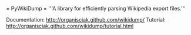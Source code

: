 = PyWikiDump =
'''A library for efficiently parsing Wikipedia export files.'''

Documentation: http://organisciak.github.com/wikidump/
Tutorial: http://organisciak.github.com/wikidump/tutorial.html
